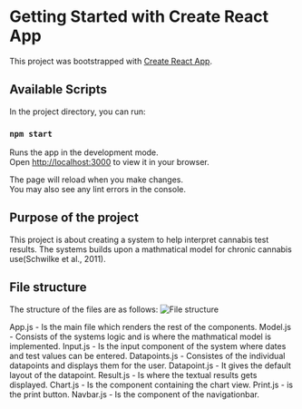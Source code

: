 # Getting Started with Create React App

This project was bootstrapped with [Create React App](https://github.com/facebook/create-react-app).

## Available Scripts

In the project directory, you can run:

### `npm start`

Runs the app in the development mode.\
Open [http://localhost:3000](http://localhost:3000) to view it in your browser.

The page will reload when you make changes.\
You may also see any lint errors in the console.

## Purpose of the project
This project is about creating a system to help interpret cannabis test results. 
The systems builds upon a mathmatical model for chronic cannabis use(Schwilke et al., 2011).

## File structure 
The structure of the files are as follows: 
![File structure](/src/assets/File-structure.png "Structure of the files")

App.js - Is the main file which renders the rest of the components.
Model.js - Consists of the systems logic and is where the mathmatical model is implemented.
Input.js - Is the input component of the system where dates and test values can be entered.
Datapoints.js - Consistes of the individual datapoints and displays them for the user. 
Datapoint.js -  It gives the default layout of the datapoint. 
Result.js - Is where the textual results gets displayed. 
Chart.js - Is the component containing the chart view. 
Print.js - is the print button. 
Navbar.js - Is the component of the navigationbar. 

